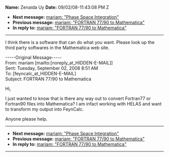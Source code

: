 **Name:** Zenaida Uy
**Date:** 09/02/08-11:43:08 PM Z

  - **Next message:** [mariam: "Phase Space Integration"](0503.html)
  - **Previous message:** [mariam: "FORTRAN 77/90 to
    Mathematica"](0501.html)
  - **In reply to:** [mariam: "FORTRAN 77/90 to Mathematica"](0501.html)

-----

I think there is a software that can do what you want. Please look up
the third party softwares in the Mathematica web site.  

\-----Original Message-----  
From: mariam
[mailto:[noreply_at_HIDDEN-E-MAIL]]  
Sent: Tuesday, September 02, 2008 8:51 AM  
To:
[feyncalc_at_HIDDEN-E-MAIL]  
Subject: FORTRAN 77/90 to Mathematica  

Hi,  

I just wanted to know that is there any way out to convert Fortran77 or
Fortran90 files into Mathematica? I am infact working with HELAS and
want to transform my output into FeynCalc.  

Anyone please help.  

-----

  - **Next message:** [mariam: "Phase Space Integration"](0503.html)
  - **Previous message:** [mariam: "FORTRAN 77/90 to
    Mathematica"](0501.html)
  - **In reply to:** [mariam: "FORTRAN 77/90 to Mathematica"](0501.html)

-----

